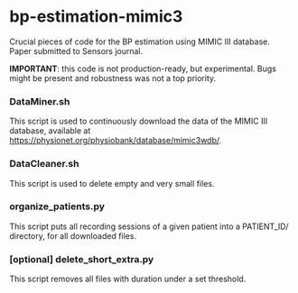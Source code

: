 # bp-estimation-mimic3
Crucial pieces of code for the BP estimation using MIMIC III database. Paper submitted to Sensors journal.

**IMPORTANT**: this code is not production-ready, but experimental. Bugs might be present and robustness was not a top priority.

### DataMiner.sh
This script is used to continuously download the data of the MIMIC III database, available at https://physionet.org/physiobank/database/mimic3wdb/.

### DataCleaner.sh
This script is used to delete empty and very small files.

### organize_patients.py
This script puts all recording sessions of a given patient into a PATIENT_ID/ directory, for all downloaded files.

### [optional] delete_short_extra.py
This script removes all files with duration under a set threshold.
